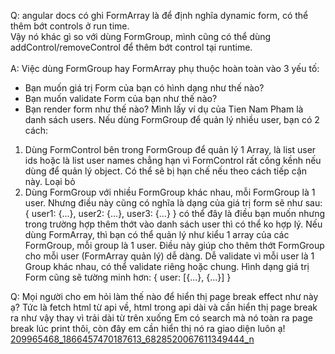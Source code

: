 Q: angular docs có ghi FormArray là để định nghĩa dynamic form, có thể thêm bớt controls ở run time.
<br/>Vậy nó khác gì so với dùng FormGroup, mình cũng có thể dùng addControl/removeControl để thêm bớt control tại runtime.
<br/>
<br/>
A: Việc dùng FormGroup hay FormArray phụ thuộc hoàn toàn vào 3 yếu tố:
- Bạn muốn giá trị Form của bạn có hình dạng như thế nào?
- Bạn muốn validate Form của bạn như thế nào?
- Bạn render form như thế nào?
Mình lấy ví dụ của Tien Nam Pham là danh sách users.
Nếu dùng FormGroup để quản lý nhiều user, bạn có 2 cách:
1. Dùng FormControl bên trong FormGroup để quản lý 1 Array<string>, là list user ids hoặc là list user names chẳng hạn vì FormControl rất cồng kềnh nếu dùng để quản lý object. Có thể sẽ bị hạn chế nếu theo cách tiếp cận này. Loại bỏ
2. Dùng FormGroup với nhiều FormGroup khác nhau, mỗi FormGroup là 1 user. Nhưng điều này cũng có nghĩa là dạng của giá trị form sẽ như sau:
{ user1: {...}, user2: {...}, user3: {...} }
có thể đây là điều bạn muốn nhưng trong trường hợp thêm thớt vào danh sách user thì có thể ko hợp lý.
Nếu dùng FormArray, thì bạn có thể quản lý như kiểu 1 array của các FormGroup, mỗi group là 1 user. Điều này giúp cho thêm thớt FormGroup cho mỗi user (FormArray quản lý) dễ dàng. Dễ validate vì mỗi user là 1 Group khác nhau, có thể validate riêng hoặc chung. Hình dạng giá trị Form cũng sẽ tường minh hơn:
{ user: [{...}, {...}] }
  
Q: Mọi người cho em hỏi làm thế nào để hiển thị page break effect như này ạ?
Tức là fetch html từ api về, html trong api dài và cần hiển thị page break ra như vậy thay vì trải dài từ trên xuống
Em có search mà nó toàn ra page break lúc print thôi, còn đây em cần hiển thị nó ra giao diện luôn ạ! [209965468_1866457470187613_6828520067611349444_n](https://user-images.githubusercontent.com/43747716/130489691-b95bc9dc-e316-40fc-a527-fd6c20a94db6.jpg)
